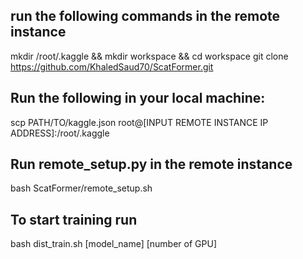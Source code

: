 ## run the following commands in the remote instance
mkdir /root/.kaggle && mkdir workspace && cd workspace
git clone https://github.com/KhaledSaud70/ScatFormer.git

## Run the following in your local machine:
scp PATH/TO/kaggle.json root@[INPUT REMOTE INSTANCE IP ADDRESS]:/root/.kaggle

## Run remote_setup.py in the remote instance
bash ScatFormer/remote_setup.sh
## To start training run
bash dist_train.sh [model_name] [number of GPU]
